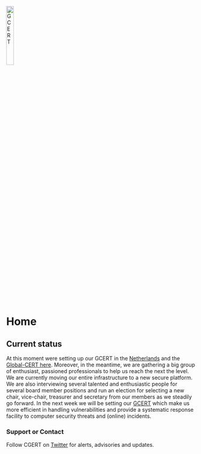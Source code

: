 
<a href="/"><img src="https://gcert.nl/over/GCERT_logo_klein.png" width="20%" height="20%" alt="GCERT" border="0" /></a>

# Home
## Current status
At this moment were setting up our GCERT in the [Netherlands](https://GCERT.NL) and the [Global-CERT here](https://GCERT.GLOBAL). Moreover, in the meantime, we are gathering a big group of enthusiast, passioned professionals to help us reach the next the level. We are currently moving our entire infrastructure to a new secure platform. We are also interviewing several talented and enthusiastic people for several board member positions and run an election for selecting a new chair, vice-chair, treasurer and secretary from our members as we steadily go forward. In the next week we will be setting our [GCERT](https://github.com/GDI-foundation/GDI.foundation/projects/4) which make us more efficient in handling vulnerabilities and provide a systematic response facility to computer security threats and (online) incidents.

### Support or Contact
Follow CGERT on [Twitter](https://twitter.com/GDI_CERT) for alerts, advisories and updates.
